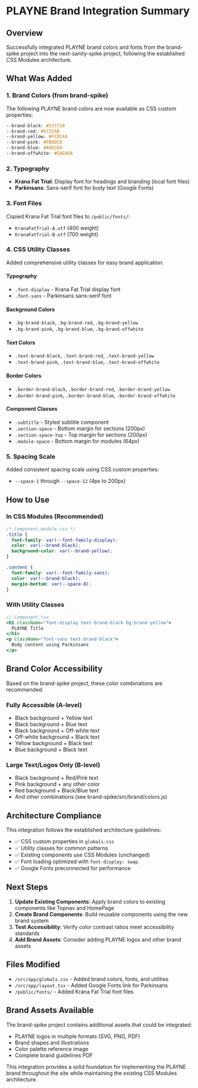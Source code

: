 # PLAYNE Brand Integration Summary

## Overview
Successfully integrated PLAYNE brand colors and fonts from the brand-spike project into the next-sanity-spike project, following the established CSS Modules architecture.

## What Was Added

### 1. Brand Colors (from brand-spike)
The following PLAYNE brand colors are now available as CSS custom properties:

```css
--brand-black: #231f20
--brand-red: #FC555B
--brand-yellow: #FCDC4A
--brand-pink: #FB6DCB
--brand-blue: #A9ECD4
--brand-offwhite: #EAEADA
```

### 2. Typography
- **Krana Fat Trial**: Display font for headings and branding (local font files)
- **Parkinsans**: Sans-serif font for body text (Google Fonts)

### 3. Font Files
Copied Krana Fat Trial font files to `/public/fonts/`:
- `KranaFatTrial-A.otf` (400 weight)
- `KranaFatTrial-B.otf` (700 weight)

### 4. CSS Utility Classes
Added comprehensive utility classes for easy brand application:

#### Typography
- `.font-display` - Krana Fat Trial display font
- `.font-sans` - Parkinsans sans-serif font

#### Background Colors
- `.bg-brand-black`, `.bg-brand-red`, `.bg-brand-yellow`
- `.bg-brand-pink`, `.bg-brand-blue`, `.bg-brand-offwhite`

#### Text Colors
- `.text-brand-black`, `.text-brand-red`, `.text-brand-yellow`
- `.text-brand-pink`, `.text-brand-blue`, `.text-brand-offwhite`

#### Border Colors
- `.border-brand-black`, `.border-brand-red`, `.border-brand-yellow`
- `.border-brand-pink`, `.border-brand-blue`, `.border-brand-offwhite`

#### Component Classes
- `.subtitle` - Styled subtitle component
- `.section-space` - Bottom margin for sections (200px)
- `.section-space-top` - Top margin for sections (200px)
- `.module-space` - Bottom margin for modules (64px)

### 5. Spacing Scale
Added consistent spacing scale using CSS custom properties:
- `--space-1` through `--space-12` (4px to 200px)

## How to Use

### In CSS Modules (Recommended)
```css
/* Component.module.css */
.title {
  font-family: var(--font-family-display);
  color: var(--brand-black);
  background-color: var(--brand-yellow);
}

.content {
  font-family: var(--font-family-sans);
  color: var(--brand-black);
  margin-bottom: var(--space-8);
}
```

### With Utility Classes
```jsx
// Component.tsx
<h1 className="font-display text-brand-black bg-brand-yellow">
  PLAYNE Title
</h1>
<p className="font-sans text-brand-black">
  Body content using Parkinsans
</p>
```

## Brand Color Accessibility

Based on the brand-spike project, these color combinations are recommended:

### Fully Accessible (A-level)
- Black background + Yellow text
- Black background + Blue text  
- Black background + Off-white text
- Off-white background + Black text
- Yellow background + Black text
- Blue background + Black text

### Large Text/Logos Only (B-level)
- Black background + Red/Pink text
- Pink background + any other color
- Red background + Black/Blue text
- And other combinations (see brand-spike/src/brand/colors.js)

## Architecture Compliance

This integration follows the established architecture guidelines:
- ✅ CSS custom properties in `globals.css`
- ✅ Utility classes for common patterns
- ✅ Existing components use CSS Modules (unchanged)
- ✅ Font loading optimized with `font-display: swap`
- ✅ Google Fonts preconnected for performance

## Next Steps

1. **Update Existing Components**: Apply brand colors to existing components like Topnav and HomePage
2. **Create Brand Components**: Build reusable components using the new brand system
3. **Test Accessibility**: Verify color contrast ratios meet accessibility standards
4. **Add Brand Assets**: Consider adding PLAYNE logos and other brand assets

## Files Modified

- `/src/app/globals.css` - Added brand colors, fonts, and utilities
- `/src/app/layout.tsx` - Added Google Fonts link for Parkinsans
- `/public/fonts/` - Added Krana Fat Trial font files

## Brand Assets Available

The brand-spike project contains additional assets that could be integrated:
- PLAYNE logos in multiple formats (SVG, PNG, PDF)
- Brand shapes and illustrations
- Color palette reference image
- Complete brand guidelines PDF

This integration provides a solid foundation for implementing the PLAYNE brand throughout the site while maintaining the existing CSS Modules architecture.
